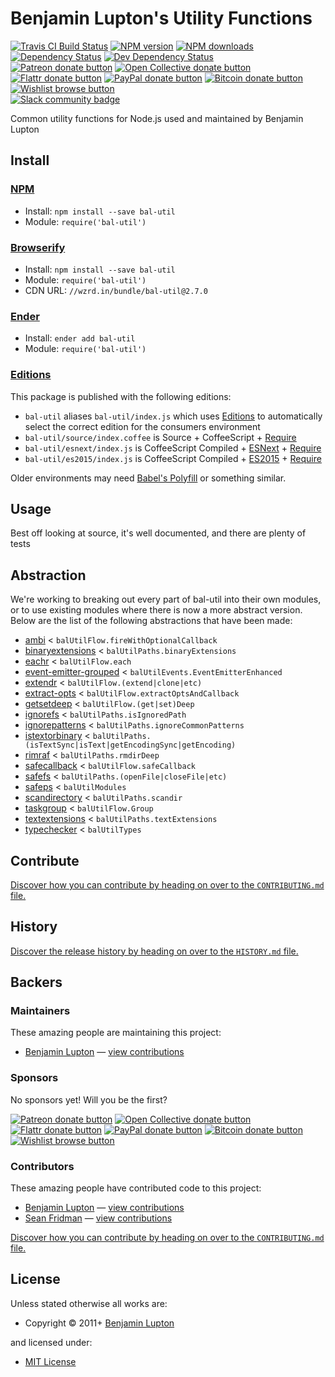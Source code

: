 <!-- TITLE/ -->

<h1>Benjamin Lupton's Utility Functions</h1>

<!-- /TITLE -->


<!-- BADGES/ -->

<span class="badge-travisci"><a href="http://travis-ci.org/balupton/bal-util" title="Check this project's build status on TravisCI"><img src="https://img.shields.io/travis/balupton/bal-util/master.svg" alt="Travis CI Build Status" /></a></span>
<span class="badge-npmversion"><a href="https://npmjs.org/package/bal-util" title="View this project on NPM"><img src="https://img.shields.io/npm/v/bal-util.svg" alt="NPM version" /></a></span>
<span class="badge-npmdownloads"><a href="https://npmjs.org/package/bal-util" title="View this project on NPM"><img src="https://img.shields.io/npm/dm/bal-util.svg" alt="NPM downloads" /></a></span>
<span class="badge-daviddm"><a href="https://david-dm.org/balupton/bal-util" title="View the status of this project's dependencies on DavidDM"><img src="https://img.shields.io/david/balupton/bal-util.svg" alt="Dependency Status" /></a></span>
<span class="badge-daviddmdev"><a href="https://david-dm.org/balupton/bal-util#info=devDependencies" title="View the status of this project's development dependencies on DavidDM"><img src="https://img.shields.io/david/dev/balupton/bal-util.svg" alt="Dev Dependency Status" /></a></span>
<br class="badge-separator" />
<span class="badge-patreon"><a href="https://patreon.com/bevry" title="Donate to this project using Patreon"><img src="https://img.shields.io/badge/patreon-donate-yellow.svg" alt="Patreon donate button" /></a></span>
<span class="badge-opencollective"><a href="https://opencollective.com/bevry" title="Donate to this project using Open Collective"><img src="https://img.shields.io/badge/open%20collective-donate-yellow.svg" alt="Open Collective donate button" /></a></span>
<span class="badge-flattr"><a href="https://flattr.com/profile/balupton" title="Donate to this project using Flattr"><img src="https://img.shields.io/badge/flattr-donate-yellow.svg" alt="Flattr donate button" /></a></span>
<span class="badge-paypal"><a href="https://bevry.me/paypal" title="Donate to this project using Paypal"><img src="https://img.shields.io/badge/paypal-donate-yellow.svg" alt="PayPal donate button" /></a></span>
<span class="badge-bitcoin"><a href="https://bevry.me/bitcoin" title="Donate once-off to this project using Bitcoin"><img src="https://img.shields.io/badge/bitcoin-donate-yellow.svg" alt="Bitcoin donate button" /></a></span>
<span class="badge-wishlist"><a href="https://bevry.me/wishlist" title="Buy an item on our wishlist for us"><img src="https://img.shields.io/badge/wishlist-donate-yellow.svg" alt="Wishlist browse button" /></a></span>
<br class="badge-separator" />
<span class="badge-slackin"><a href="https://slack.bevry.me" title="Join this project's slack community"><img src="https://slack.bevry.me/badge.svg" alt="Slack community badge" /></a></span>

<!-- /BADGES -->


<!-- DESCRIPTION/ -->

Common utility functions for Node.js used and maintained by Benjamin Lupton

<!-- /DESCRIPTION -->


<!-- INSTALL/ -->

<h2>Install</h2>

<a href="https://npmjs.com" title="npm is a package manager for javascript"><h3>NPM</h3></a><ul>
<li>Install: <code>npm install --save bal-util</code></li>
<li>Module: <code>require('bal-util')</code></li></ul>

<a href="http://browserify.org" title="Browserify lets you require('modules') in the browser by bundling up all of your dependencies"><h3>Browserify</h3></a><ul>
<li>Install: <code>npm install --save bal-util</code></li>
<li>Module: <code>require('bal-util')</code></li>
<li>CDN URL: <code>//wzrd.in/bundle/bal-util@2.7.0</code></li></ul>

<a href="http://enderjs.com" title="Ender is a full featured package manager for your browser"><h3>Ender</h3></a><ul>
<li>Install: <code>ender add bal-util</code></li>
<li>Module: <code>require('bal-util')</code></li></ul>

<h3><a href="https://github.com/bevry/editions" title="Editions are the best way to produce and consume packages you care about.">Editions</a></h3>

<p>This package is published with the following editions:</p>

<ul><li><code>bal-util</code> aliases <code>bal-util/index.js</code> which uses <a href="https://github.com/bevry/editions" title="Editions are the best way to produce and consume packages you care about.">Editions</a> to automatically select the correct edition for the consumers environment</li>
<li><code>bal-util/source/index.coffee</code> is Source + CoffeeScript + <a href="https://nodejs.org/dist/latest-v5.x/docs/api/modules.html" title="Node/CJS Modules">Require</a></li>
<li><code>bal-util/esnext/index.js</code> is CoffeeScript Compiled + <a href="https://babeljs.io/docs/learn-es2015/" title="ECMAScript Next">ESNext</a> + <a href="https://nodejs.org/dist/latest-v5.x/docs/api/modules.html" title="Node/CJS Modules">Require</a></li>
<li><code>bal-util/es2015/index.js</code> is CoffeeScript Compiled + <a href="http://babeljs.io/docs/plugins/preset-es2015/" title="ECMAScript 2015">ES2015</a> + <a href="https://nodejs.org/dist/latest-v5.x/docs/api/modules.html" title="Node/CJS Modules">Require</a></li></ul>

<p>Older environments may need <a href="https://babeljs.io/docs/usage/polyfill/" title="A polyfill that emulates missing ECMAScript environment features">Babel's Polyfill</a> or something similar.</p>

<!-- /INSTALL -->


## Usage
Best off looking at source, it's well documented, and there are plenty of tests



## Abstraction
We're working to breaking out every part of bal-util into their own modules, or to use existing modules where there is now a more abstract version. Below are the list of the following abstractions that have been made:

- [ambi](https://github.com/bevry/ambi) < `balUtilFlow.fireWithOptionalCallback`
- [binaryextensions](https://github.com/bevry/binaryextensions) < `balUtilPaths.binaryExtensions`
- [eachr](https://github.com/bevry/eachr) < `balUtilFlow.each`
- [event-emitter-grouped](https://github.com/bevry/event-emitter-grouped) < `balUtilEvents.EventEmitterEnhanced`
- [extendr](https://github.com/bevry/extendr) < `balUtilFlow.(extend|clone|etc)`
- [extract-opts](https://github.com/bevry/extract-opts) < `balUtilFlow.extractOptsAndCallback`
- [getsetdeep](https://github.com/bevry/getsetdeep) < `balUtilFlow.(get|set)Deep`
- [ignorefs](https://github.com/bevry/ignorefs) < `balUtilPaths.isIgnoredPath`
- [ignorepatterns](https://github.com/bevry/ignorepatterns/blob/master/HISTORY.md) < `balUtilPaths.ignoreCommonPatterns`
- [istextorbinary](https://github.com/bevry/istextorbinary) < `balUtilPaths.(isTextSync|isText|getEncodingSync|getEncoding)`
- [rimraf](https://github.com/isaacs/rimraf) < `balUtilPaths.rmdirDeep`
- [safecallback](https://github.com/bevry/safecallback) < `balUtilFlow.safeCallback`
- [safefs](https://github.com/bevry/safefs) < `balUtilPaths.(openFile|closeFile|etc)`
- [safeps](https://github.com/bevry/safeps) < `balUtilModules`
- [scandirectory](https://github.com/bevry/scandirectory) < `balUtilPaths.scandir`
- [taskgroup](https://github.com/bevry/taskgroup) < `balUtilFlow.Group`
- [textextensions](https://github.com/bevry/textextensions) < `balUtilPaths.textExtensions`
- [typechecker](https://github.com/bevry/typechecker) < `balUtilTypes`


<!-- CONTRIBUTE/ -->

<h2>Contribute</h2>

<a href="https://github.com/balupton/bal-util/blob/master/CONTRIBUTING.md#files">Discover how you can contribute by heading on over to the <code>CONTRIBUTING.md</code> file.</a>

<!-- /CONTRIBUTE -->


<!-- HISTORY/ -->

<h2>History</h2>

<a href="https://github.com/balupton/bal-util/blob/master/HISTORY.md#files">Discover the release history by heading on over to the <code>HISTORY.md</code> file.</a>

<!-- /HISTORY -->


<!-- BACKERS/ -->

<h2>Backers</h2>

<h3>Maintainers</h3>

These amazing people are maintaining this project:

<ul><li><a href="http://balupton.com">Benjamin Lupton</a> — <a href="https://github.com/balupton/bal-util/commits?author=balupton" title="View the GitHub contributions of Benjamin Lupton on repository balupton/bal-util">view contributions</a></li></ul>

<h3>Sponsors</h3>

No sponsors yet! Will you be the first?

<span class="badge-patreon"><a href="https://patreon.com/bevry" title="Donate to this project using Patreon"><img src="https://img.shields.io/badge/patreon-donate-yellow.svg" alt="Patreon donate button" /></a></span>
<span class="badge-opencollective"><a href="https://opencollective.com/bevry" title="Donate to this project using Open Collective"><img src="https://img.shields.io/badge/open%20collective-donate-yellow.svg" alt="Open Collective donate button" /></a></span>
<span class="badge-flattr"><a href="https://flattr.com/profile/balupton" title="Donate to this project using Flattr"><img src="https://img.shields.io/badge/flattr-donate-yellow.svg" alt="Flattr donate button" /></a></span>
<span class="badge-paypal"><a href="https://bevry.me/paypal" title="Donate to this project using Paypal"><img src="https://img.shields.io/badge/paypal-donate-yellow.svg" alt="PayPal donate button" /></a></span>
<span class="badge-bitcoin"><a href="https://bevry.me/bitcoin" title="Donate once-off to this project using Bitcoin"><img src="https://img.shields.io/badge/bitcoin-donate-yellow.svg" alt="Bitcoin donate button" /></a></span>
<span class="badge-wishlist"><a href="https://bevry.me/wishlist" title="Buy an item on our wishlist for us"><img src="https://img.shields.io/badge/wishlist-donate-yellow.svg" alt="Wishlist browse button" /></a></span>

<h3>Contributors</h3>

These amazing people have contributed code to this project:

<ul><li><a href="http://balupton.com">Benjamin Lupton</a> — <a href="https://github.com/balupton/bal-util/commits?author=balupton" title="View the GitHub contributions of Benjamin Lupton on repository balupton/bal-util">view contributions</a></li>
<li><a href="http://seanfridman.com">Sean Fridman</a> — <a href="https://github.com/balupton/bal-util/commits?author=sfrdmn" title="View the GitHub contributions of Sean Fridman on repository balupton/bal-util">view contributions</a></li></ul>

<a href="https://github.com/balupton/bal-util/blob/master/CONTRIBUTING.md#files">Discover how you can contribute by heading on over to the <code>CONTRIBUTING.md</code> file.</a>

<!-- /BACKERS -->


<!-- LICENSE/ -->

<h2>License</h2>

Unless stated otherwise all works are:

<ul><li>Copyright &copy; 2011+ <a href="http://balupton.com">Benjamin Lupton</a></li></ul>

and licensed under:

<ul><li><a href="http://spdx.org/licenses/MIT.html">MIT License</a></li></ul>

<!-- /LICENSE -->
